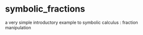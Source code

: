 # symbolic_fractions
a very simple introductory example to symbolic calculus : fraction manipulation 
